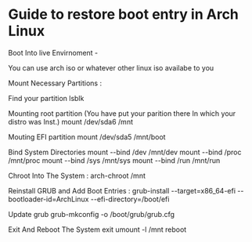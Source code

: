 # Guide to restore boot entry in Arch Linux

Boot Into live Envirnoment -

You can use arch iso 
or whatever other linux iso availabe to you

Mount Necessary Partitions :

Find your partition 
lsblk

Mounting root partition (You have put your parition there In which your distro was Inst.)
mount /dev/sda6 /mnt

Mouting EFI partition
mount /dev/sda5 /mnt/boot

Bind System Directories 
mount --bind /dev /mnt/dev
mount --bind /proc /mnt/proc
mount --bind /sys /mnt/sys
mount --bind /run /mnt/run

Chroot Into The System :
arch-chroot /mnt

Reinstall GRUB and Add Boot Entries :
grub-install --target=x86_64-efi --bootloader-id=ArchLinux --efi-directory=/boot/efi

Update grub
grub-mkconfig -o /boot/grub/grub.cfg

Exit And Reboot The System 
exit
umount -l /mnt
reboot

